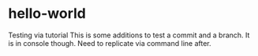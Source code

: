# hello-world
Testing via tutorial
This is some additions to test a commit and a branch. It is in console though.
Need to replicate via command line after.
